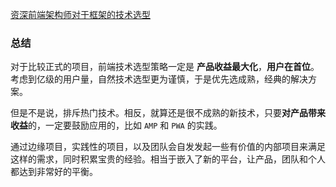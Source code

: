 <!--
 * @Author: your name
 * @Date: 2021-04-21 17:19:41
 * @LastEditTime: 2021-04-21 17:21:44
 * @LastEditors: Please set LastEditors
 * @Description: In User Settings Edit
 * @FilePath: /my-docs/docs/81461207.md
-->

[资深前端架构师对于框架的技术选型](https://zhuanlan.zhihu.com/p/81461207)

### 总结

对于比较正式的项目，前端技术选型策略一定是 **产品收益最大化**，**用户在首位**。考虑到亿级的用户量，自然技术选型更为谨慎，于是优先选成熟，经典的解决方案。

但是不是说，排斥热门技术。相反，就算还是很不成熟的新技术，只要**对产品带来收益**的，一定要鼓励应用的，比如 `AMP` 和 `PWA` 的实践。

通过边缘项目，实践性的项目，以及团队会自发发起一些有价值的内部项目来满足这样的需求，同时积累宝贵的经验。相当于嵌入了新的平台，让产品，团队和个人都达到非常好的平衡。